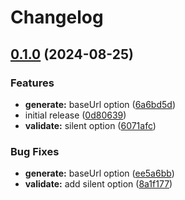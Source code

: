 # Changelog

## [0.1.0](https://github.com/MacRdy/kodgen-cli/compare/v0.0.1...v0.1.0) (2024-08-25)


### Features

* **generate:** baseUrl option ([6a6bd5d](https://github.com/MacRdy/kodgen-cli/commit/6a6bd5d675cbffced555f8e1c80b647fe1b02cf0))
* initial release ([0d80639](https://github.com/MacRdy/kodgen-cli/commit/0d80639d09b94f31cc24aaaf06de101b2aacd15b))
* **validate:** silent option ([6071afc](https://github.com/MacRdy/kodgen-cli/commit/6071afc3d721c1a93a5f20989d073cf1d6d8caad))


### Bug Fixes

* **generate:** baseUrl option ([ee5a6bb](https://github.com/MacRdy/kodgen-cli/commit/ee5a6bb7d801b1e9a1e60eeba198010877283920))
* **validate:** add silent option ([8a1f177](https://github.com/MacRdy/kodgen-cli/commit/8a1f17735192cea3568e754c8f2450693bdf5a63))
